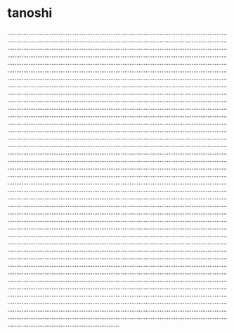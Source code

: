 # tanoshi
...................................................................................................................................................................................................................................................................................................................................................................................................................................................................................................................................................................................................................................................................................................................................................................................................................................................................................................................................................................................................................................................................................................................................................................................................................................................................................................................................................................................................................................................................................................................................................................................................................................................................................................................................................................................................................................................................................................................................................................................................................................................................................................................................................................................................................................................................................................................................................................................................................................................................................................................................................................................................................................................................................................................................................................................................................................................................................................................................................................................................................................................................................................................................................................................................................................................................................................................................................................................................................................................................................................................................................................................................................................................................................................................................................................................................................................................................................................................................................................................................................................................................................................................................................................................................................................................................................................................................................................................................................................................................................................................................................................................................................................................................................................................................................................................................................................................................................................................................................................................................................................................................................................